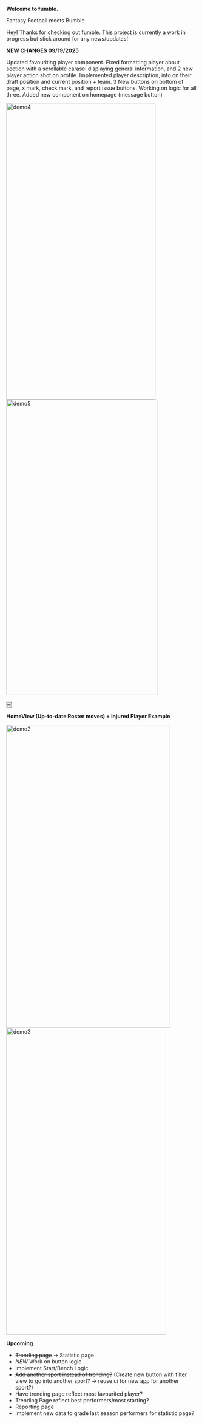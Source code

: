 **Welcome to fumble.**

Fantasy Football meets Bumble

Hey! Thanks for checking out fumble. This project is currently a work in progress but stick around for any news/updates!



**NEW CHANGES 09/19/2025**


Updated favouriting player component. Fixed formatting player about section with a scrollable carasel displaying general information, and 2 new player action shot on profile. Implemented player description, info on their draft position and current position + team. 3 New buttons on bottom of page, x mark, check mark, and report issue buttons. Working on logic for all three. Added new component on homepage (message button)


<img width="393" height="781" alt="demo4" src="https://github.com/user-attachments/assets/b98c5f7c-f2b3-44e2-b7c1-d570ca2abb5f" />
<img width="398" height="779" alt="demo5" src="https://github.com/user-attachments/assets/1453f8fd-ebb1-4b0c-ac1f-a47aa2bed8df" />


￼

**HomeView (Up-to-date Roster moves) + Injured Player Example**

<img width="432" height="798" alt="demo2" src="https://github.com/user-attachments/assets/717e8dd8-9c46-4a9d-b03c-8504816a4a3c" />
<img width="421" height="809" alt="demo3" src="https://github.com/user-attachments/assets/1ffd8f99-388f-4260-8808-04d98e469c96" />


**Upcoming**
- ~~Trending page~~ -> Statistic page
- *NEW* Work on button logic
- Implement Start/Bench Logic
- ~~Add another sport instead of trending?~~ (Create new button with filter view to go into another sport? -> reuse ui for new app for another sport?)
- Have trending page reflect most favourited player?
- Trending Page reflect best performers/most starting?
- Reporting page
- Implement new data to grade last season performers for statistic page?
